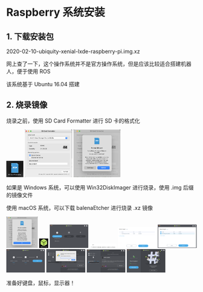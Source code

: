 # Raspberry 系统安装

## 1. 下载安装包  
  
2020-02-10-ubiquity-xenial-lxde-raspberry-pi.img.xz  
  
网上查了一下，这个操作系统并不是官方操作系统，但是应该比较适合搭建机器人，便于使用 ROS  
  
该系统基于 Ubuntu 16.04 搭建


## 2. 烧录镜像

烧录之前，使用 SD Card Formatter 进行 SD 卡的格式化  

<img src="./figs/1.png" alt="1" style="zoom:15%;" />
  
<img src="./figs/2.png" alt="1" style="zoom:15%;" />
  
<img src="./figs/3.png" alt="1" style="zoom:15%;" />
  
如果是 Windows 系统，可以使用 Win32DiskImager 进行烧录，使用 .img 后缀的镜像文件  
  
使用 macOS 系统，可以下载 balenaEtcher 进行烧录 .xz 镜像  
  
  <img src="./figs/4.png" alt="1" style="zoom:10%;" />

  <img src="./figs/5.png" alt="1" style="zoom:10%;" />

  <img src="./figs/6.png" alt="1" style="zoom:10%;" />

  <img src="./figs/7.png" alt="1" style="zoom:10%;" />

  <img src="./figs/8.png" alt="1" style="zoom:10%;" />

  <img src="./figs/9.png" alt="1" style="zoom:10%;" />

  <img src="./figs/10.png" alt="1" style="zoom:10%;" />

  <img src="./figs/11.png" alt="1" style="zoom:10%;" />

  <img src="./figs/12.png" alt="1" style="zoom:10%;" />

  <img src="./figs/13.png" alt="1" style="zoom:10%;" />




准备好键盘，鼠标，显示器！  
  

  